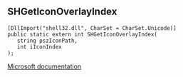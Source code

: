 ## SHGetIconOverlayIndex

```
[DllImport("shell32.dll", CharSet = CharSet.Unicode)]
public static extern int SHGetIconOverlayIndex(
   string pszIconPath,
   int iIconIndex
);
```

[Microsoft documentation](https://docs.microsoft.com/en-us/windows/win32/api/shellapi/nf-shellapi-shgeticonoverlayindexw)
